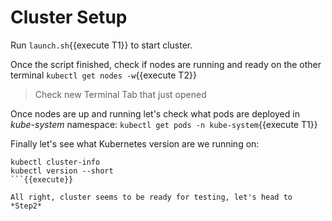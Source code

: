 # Cluster Setup

Run `launch.sh`{{execute T1}} to start cluster.

Once the script finished, check if nodes are running and ready on the other terminal `kubectl get nodes -w`{{execute T2}}

> Check new Terminal Tab that just opened

Once nodes are up and running let's check what pods are deployed in *kube-system* namespace: `kubectl get pods -n kube-system`{{execute T1}}

Finally let's see what Kubernetes version are we running on:

```
kubectl cluster-info
kubectl version --short
```{{execute}}

All right, cluster seems to be ready for testing, let's head to *Step2*
